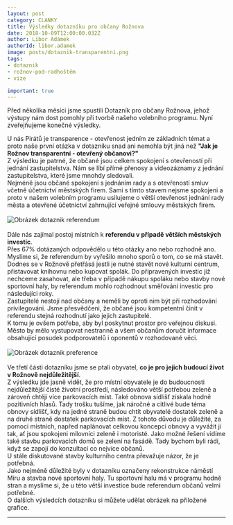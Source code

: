 ```yaml
---
layout: post
category: CLANKY
title: Výsledky dotazníku pro občany Rožnova
date: 2018-10-09T12:00:00.032Z
author: Libor Adámek
authorId: libor.adamek
image: posts/dotaznik-transparentni.png
tags:
- dotaznik
- rožnov-pod-radhoštěm
- vize

important: true
---
```

Před několika měsíci jsme spustili Dotazník pro občany Rožnova, jehož výstupy nám dost pomohly při tvorbě našeho volebního programu. Nyní zveřejňujeme konečné výsledky.

U nás Pirátů je transparence - otevřenost jedním ze základních témat a proto naše první otázka v dotazníku snad ani nemohla být jiná než __"Jak je Rožnov transparentní - otevřený občanovi?"__<br />
Z výsledku je patrné, že občané jsou celkem spokojení s otevřeností při jednání zastupitelstva. Nám se líbí přímé přenosy a videozáznamy z jednání zastupitelstva, které jsme mnohdy sledovali.<br />
Nejméně jsou občané spokojení s jednáním rady a s otevřeností smluv včetně účetnictví městských firem. Sami s tímto stavem nejsme spokojeni a proto v našem volebním programu usilujeme o větší otevřenost jednání rady města a otevřené účetnictví zahrnující veřejné smlouvy městských firem.<br /><br />
![Obrázek dotaznik referendum](https://roznov.pirati.cz/assets/img/posts/dotaznik-referendum.png)
<br /><br />Dále nás zajímal postoj místních k __referendu v případě větších městských investic__.<br />Přes 67% dotázaných odpovědělo u této otázky ano nebo rozhodně ano.<br />
Myslíme si, že referendum by vyřešilo mnoho sporů o tom, co se má stavět. Dodnes se v Rožnově přetřásá jestli je nutné stavět nové kulturní centrum, přistavovat knihovnu nebo kupovat spolák. Do připravených investic již nechceme zasahovat, ale třeba v případě nákupu spoláku nebo stavby nové sportovní haly, by referendum mohlo rozhodnout směřování investic pro následujíci roky.<br />
Zastupitelé nestojí nad občany a neměli by oproti nim být při rozhodování privilegováni. Jsme přesvědčeni, že občané jsou kompetentní činit v referendu stejná rozhodnutí jako jejich zastupitelé.<br />
K tomu je ovšem potřeba, aby byl poskytnut prostor pro veřejnou diskusi. Město by mělo vystupovat nestranně a všem občanům doručit informace obsahující posudek podporovatelů i oponentů v rozhodované věci.<br /><br />
![Obrázek dotaznik preference](https://roznov.pirati.cz/assets/img/posts/dotaznik-nejdulezitejsi.png)
<br /><br />Ve třetí části dotazníku jsme se ptali obyvatel, __co je pro jejich budoucí život v Rožnově nejdůležitější__.<br />
Z výsledku jde jasně vidět, že pro místní obyvatele je do budoucnosti nejdůležítější čisté životní prostředí, následováno větší potřebou zeleně a zároveň chtějí více parkovacích míst. Také obnova sídlišť získala hodně pozitivních hlasů. Tady trošku tušíme, jak náročné a citlivé bude téma obnovy sídlišť, kdy na jedné straně budou chtít obyvatelé dostatek zeleně a na druhé straně dostatek parkovacích míst. Z tohoto důvodu je důležité, za pomoci místních, napřed naplánovat celkovou koncepci obnovy a vyvážit ji tak, ať jsou spokojeni milovníci zeleně i motoristé. Jako možné řešení vidíme také stavbu parkovacích domů se zelení na fasádě. Tady bychom byli rádi, když se zapojí do konzultací co nejvíce občanů.<br />
U stále diskutované stavby kulturního centra převažuje názor, že je potřebná.<br />
Jako nejméně důležité byly v dotazníku označeny rekonstrukce náměstí Míru a stavba nové sportovní haly. Tu sportovní halu má v programu hodně stran a myslíme si, že u této větší investice bude referendum občanů velmi potřebné.<br />
O dalších výsledcích dotazníku si můžete udělat obrázek na přiložené grafice.

- - -
